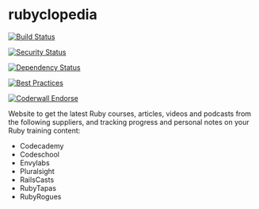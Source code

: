 rubyclopedia
===========================

[![Build Status](https://secure.travis-ci.org/camilleldn/rubyclopedia.png?branch=master)](http://travis-ci.org/camilleldn/rubyclopedia)

[![Security Status](http://rails-brakeman.com/camilleldn/rubyclopedia.png)](http://rails-brakeman.com/camilleldn/rubyclopedia)

[![Dependency Status](https://gemnasium.com/camilleldn/rubyclopedia.png)](https://gemnasium.com/camilleldn/rubyclopedia)

[![Best Practices](http://rails-bp.com/camilleldn/rubyclopedia.png)](http://rails-bp.com/camilleldn/rubyclopedia)

[![Coderwall Endorse](http://api.coderwall.com/camilleldn/endorsecount.png)](http://coderwall.com/camilleldn)


Website to get the latest Ruby courses, articles, videos and podcasts from the following suppliers, and tracking progress and personal notes on your Ruby training content:


- Codecademy
- Codeschool
- Envylabs
- Pluralsight
- RailsCasts
- RubyTapas
- RubyRogues